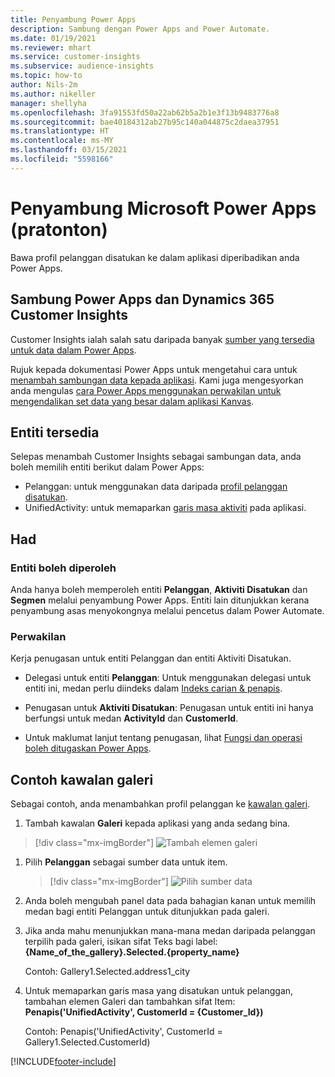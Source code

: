 ```yaml
---
title: Penyambung Power Apps
description: Sambung dengan Power Apps and Power Automate.
ms.date: 01/19/2021
ms.reviewer: mhart
ms.service: customer-insights
ms.subservice: audience-insights
ms.topic: how-to
author: Nils-2m
ms.author: nikeller
manager: shellyha
ms.openlocfilehash: 3fa91553fd50a22ab62b5a2b1e3f13b9483776a8
ms.sourcegitcommit: bae40184312ab27b95c140a044875c2daea37951
ms.translationtype: HT
ms.contentlocale: ms-MY
ms.lasthandoff: 03/15/2021
ms.locfileid: "5598166"
---
```

# <a name="microsoft-power-apps-connector-preview"></a>Penyambung Microsoft Power Apps (pratonton)

Bawa profil pelanggan disatukan ke dalam aplikasi diperibadikan anda Power Apps.

## <a name="connect-power-apps-and-dynamics-365-customer-insights"></a>Sambung Power Apps dan Dynamics 365 Customer Insights

Customer Insights ialah salah satu daripada banyak [sumber yang tersedia untuk data dalam Power Apps](/powerapps/maker/canvas-apps/working-with-data-sources).

Rujuk kepada dokumentasi Power Apps untuk mengetahui cara untuk [menambah sambungan data kepada aplikasi](/powerapps/maker/canvas-apps/add-data-connection). Kami juga mengesyorkan anda mengulas [cara Power Apps menggunakan perwakilan untuk mengendalikan set data yang besar dalam aplikasi Kanvas](/powerapps/maker/canvas-apps/delegation-overview).

## <a name="available-entities"></a>Entiti tersedia

Selepas menambah Customer Insights sebagai sambungan data, anda boleh memilih entiti berikut dalam Power Apps:

- Pelanggan: untuk menggunakan data daripada [profil pelanggan disatukan](customer-profiles.md).
- UnifiedActivity: untuk memaparkan [garis masa aktiviti](activities.md) pada aplikasi.

## <a name="limitations"></a>Had

### <a name="retrievable-entities"></a>Entiti boleh diperoleh

Anda hanya boleh memperoleh entiti **Pelanggan**, **Aktiviti Disatukan** dan **Segmen** melalui penyambung Power Apps. Entiti lain ditunjukkan kerana penyambung asas menyokongnya melalui pencetus dalam Power Automate.  

### <a name="delegation"></a>Perwakilan

Kerja penugasan untuk entiti Pelanggan dan entiti Aktiviti Disatukan. 

- Delegasi untuk entiti **Pelanggan**: Untuk menggunakan delegasi untuk entiti ini, medan perlu diindeks dalam [Indeks carian & penapis](search-filter-index.md).  

- Penugasan untuk **Aktiviti Disatukan**: Penugasan untuk entiti ini hanya berfungsi untuk medan **ActivityId** dan **CustomerId**.  

- Untuk maklumat lanjut tentang penugasan, lihat [Fungsi dan operasi boleh ditugaskan Power Apps](/connectors/commondataservice/#power-apps-delegable-functions-and-operations-for-the-cds-for-apps). 

## <a name="example-gallery-control"></a>Contoh kawalan galeri

Sebagai contoh, anda menambahkan profil pelanggan ke [kawalan galeri](/powerapps/maker/canvas-apps/add-gallery).

1. Tambah kawalan **Galeri** kepada aplikasi yang anda sedang bina.

> [!div class="mx-imgBorder"]
> ![Tambah elemen galeri](media/connector-powerapps9.png "Tambah elemen galeri")

1. Pilih **Pelanggan** sebagai sumber data untuk item.

    > [!div class="mx-imgBorder"]
    > ![Pilih sumber data](media/choose-datasource-powerapps.png "Pilih sumber data")

1. Anda boleh mengubah panel data pada bahagian kanan untuk memilih medan bagi entiti Pelanggan untuk ditunjukkan pada galeri.

1. Jika anda mahu menunjukkan mana-mana medan daripada pelanggan terpilih pada galeri, isikan sifat Teks bagi label:  **{Name_of_the_gallery}.Selected.{property_name}**

    Contoh: Gallery1.Selected.address1_city

1. Untuk memaparkan garis masa yang disatukan untuk pelanggan, tambahan elemen Galeri dan tambahkan sifat Item: **Penapis('UnifiedActivity', CustomerId = {Customer_Id})**

    Contoh: Penapis('UnifiedActivity', CustomerId = Gallery1.Selected.CustomerId)


[!INCLUDE[footer-include](../includes/footer-banner.md)]